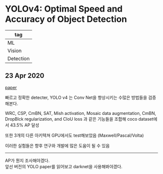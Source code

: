 
# YOLOv4: Optimal Speed and Accuracy of Object Detection

|tag|
|------|
|ML|
|Vision|
|Detection|

## 23 Apr 2020

[paper](https://arxiv.org/pdf/2004.10934.pdf)  


빠르고 정확한 detecter, YOLO v4 는 Conv Net을 향상시키는 수많은 방법들을 검증해본다. 

WRC, CSP, CmBN, SAT, Mish activation, Mosaic data augmentation, CmBN, DropBlck regularization, and CIoU loss 과 같은 기능들을 조합해 coco dataset에서 43.5% AP 달성

또한 3개의 다른 아키텍쳐 GPU에서도 test해보았음 (Maxwell/Pascal/Volta)  

이러한 실험들은 향후 연구와 개발에 많은 도움이 될 수 있음  

*****

AP가 뭔지 조사해야겠다.  
앞선 버전의 YOLO paper를 읽어보고 darknet을 사용해봐야겠다.  